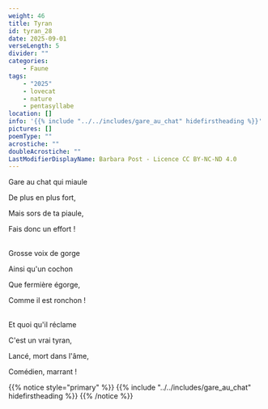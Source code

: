 ```yaml
---
weight: 46
title: Tyran
id: tyran_28
date: 2025-09-01
verseLength: 5
divider: ""
categories:
    - Faune
tags:
    - "2025"
    - lovecat
    - nature
    - pentasyllabe
location: []
info: '{{% include "../../includes/gare_au_chat" hidefirstheading %}}'
pictures: []
poemType: ""
acrostiche: ""
doubleAcrostiche: ""
LastModifierDisplayName: Barbara Post - Licence CC BY-NC-ND 4.0
---
```

Gare au chat qui miaule

De plus en plus fort,

Mais sors de ta piaule,

Fais donc un effort !

 \
Grosse voix de gorge

Ainsi qu'un cochon

Que fermière égorge,

Comme il est ronchon !

 \
Et quoi qu'il réclame

C'est un vrai tyran,

Lancé, mort dans l'âme,

Comédien, marrant !

{{% notice style="primary" %}}
{{% include "../../includes/gare_au_chat" hidefirstheading %}}
{{% /notice %}}